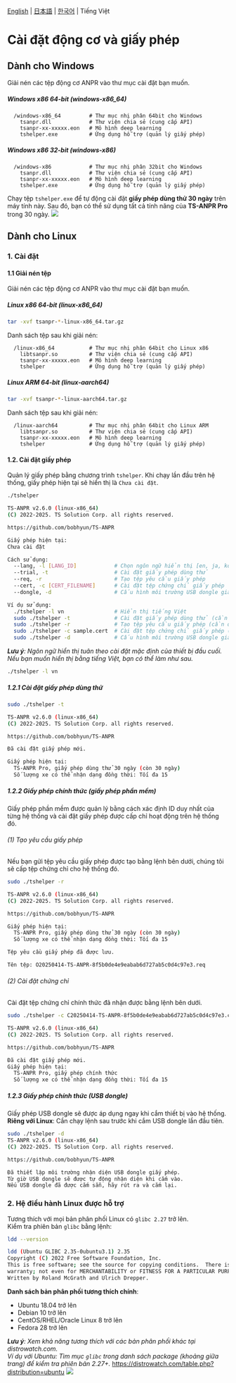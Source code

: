 [English](../../Usage.md) | [日本語](../ja-JP/Usage.md) | [한국어](../ko-KR/Usage.md) | Tiếng Việt

# Cài đặt động cơ và giấy phép

## Dành cho Windows

Giải nén các tệp động cơ ANPR vào thư mục cài đặt bạn muốn.

##### Windows x86 64-bit (windows-x86_64)

```
  /windows-x86_64         # Thư mục nhị phân 64bit cho Windows
    tsanpr.dll            # Thư viện chia sẻ (cung cấp API)
    tsanpr-xx-xxxxx.eon   # Mô hình deep learning
    tshelper.exe          # Ứng dụng hỗ trợ (quản lý giấy phép)
```

##### Windows x86 32-bit (windows-x86)

```
  /windows-x86            # Thư mục nhị phân 32bit cho Windows
    tsanpr.dll            # Thư viện chia sẻ (cung cấp API)
    tsanpr-xx-xxxxx.eon   # Mô hình deep learning
    tshelper.exe          # Ứng dụng hỗ trợ (quản lý giấy phép)
```

Chạy tệp `tshelper.exe` để tự động cài đặt **giấy phép dùng thử 30 ngày** trên máy tính này. Sau đó, bạn có thể sử dụng tất cả tính năng của **TS-ANPR Pro** trong 30 ngày.
![](../../img/vi-VN/trialLicense.png)

## Dành cho Linux

### 1. Cài đặt

#### 1.1 Giải nén tệp

Giải nén các tệp động cơ ANPR vào thư mục cài đặt bạn muốn.

##### Linux x86 64-bit (linux-x86_64)

```sh
tar -xvf tsanpr-*-linux-x86_64.tar.gz
```

Danh sách tệp sau khi giải nén:

```
  /linux-x86_64           # Thư mục nhị phân 64bit cho Linux x86
    libtsanpr.so          # Thư viện chia sẻ (cung cấp API)
    tsanpr-xx-xxxxx.eon   # Mô hình deep learning
    tshelper              # Ứng dụng hỗ trợ (quản lý giấy phép)
```

##### Linux ARM 64-bit (linux-aarch64)

```sh
tar -xvf tsanpr-*-linux-aarch64.tar.gz
```

Danh sách tệp sau khi giải nén:

```
  /linux-aarch64          # Thư mục nhị phân 64bit cho Linux ARM
    libtsanpr.so          # Thư viện chia sẻ (cung cấp API)
    tsanpr-xx-xxxxx.eon   # Mô hình deep learning
    tshelper              # Ứng dụng hỗ trợ (quản lý giấy phép)
```

#### 1.2. Cài đặt giấy phép

Quản lý giấy phép bằng chương trình `tshelper`.
Khi chạy lần đầu trên hệ thống, giấy phép hiện tại sẽ hiển thị là `Chưa cài đặt`.

```sh
./tshelper

TS-ANPR v2.6.0 (linux-x86_64)
(C) 2022-2025. TS Solution Corp. all rights reserved.

https://github.com/bobhyun/TS-ANPR

Giấy phép hiện tại:
Chưa cài đặt

Cách sử dụng:
  --lang, -l [LANG_ID]            # Chọn ngôn ngữ hiển thị [en, ja, ko, vi]
  --trial, -t                     # Cài đặt giấy phép dùng thử
  --req, -r                       # Tạo tệp yêu cầu giấy phép
  --cert, -c [CERT_FILENAME]      # Cài đặt tệp chứng chỉ giấy phép
  --dongle, -d                    # Cấu hình môi trường USB dongle giấy phép

Ví dụ sử dụng:
  ./tshelper -l vn                # Hiển thị tiếng Việt
  sudo ./tshelper -t              # Cài đặt giấy phép dùng thử (cần quyền root)
  sudo ./tshelper -r              # Tạo tệp yêu cầu giấy phép (cần quyền root)
  sudo ./tshelper -c sample.cert  # Cài đặt tệp chứng chỉ giấy phép (cần quyền root)
  sudo ./tshelper -d              # Cấu hình môi trường USB dongle giấy phép (cần quyền root)
```

_**Lưu ý**: Ngôn ngữ hiển thị tuân theo cài đặt mặc định của thiết bị đầu cuối. Nếu bạn muốn hiển thị bằng tiếng Việt, bạn có thể làm như sau._

```sh
./tshelper -l vn
```

##### 1.2.1 Cài đặt giấy phép dùng thử

```sh
sudo ./tshelper -t

TS-ANPR v2.6.0 (linux-x86_64)
(C) 2022-2025. TS Solution Corp. all rights reserved.

https://github.com/bobhyun/TS-ANPR

Đã cài đặt giấy phép mới.

Giấy phép hiện tại:
  TS-ANPR Pro, giấy phép dùng thử 30 ngày (còn 30 ngày)
  Số lượng xe có thể nhận dạng đồng thời: Tối đa 15
```

##### 1.2.2 Giấy phép chính thức (giấy phép phần mềm)

Giấy phép phần mềm được quản lý bằng cách xác định ID duy nhất của từng hệ thống và cài đặt giấy phép được cấp chỉ hoạt động trên hệ thống đó.

###### (1) Tạo yêu cầu giấy phép

Nếu bạn gửi tệp yêu cầu giấy phép được tạo bằng lệnh bên dưới, chúng tôi sẽ cấp tệp chứng chỉ cho hệ thống đó.

```sh
sudo ./tshelper -r

TS-ANPR v2.6.0 (linux-x86_64)
(C) 2022-2025. TS Solution Corp. all rights reserved.

https://github.com/bobhyun/TS-ANPR

Giấy phép hiện tại:
  TS-ANPR Pro, giấy phép dùng thử 30 ngày (còn 30 ngày)
  Số lượng xe có thể nhận dạng đồng thời: Tối đa 15

Tệp yêu cầu giấy phép đã được lưu.

Tên tệp: O20250414-TS-ANPR-8f5b0de4e9eabab6d727ab5c0d4c97e3.req
```

###### (2) Cài đặt chứng chỉ

Cài đặt tệp chứng chỉ chính thức đã nhận được bằng lệnh bên dưới.

```sh
sudo ./tshelper -c C20250414-TS-ANPR-8f5b0de4e9eabab6d727ab5c0d4c97e3.cert

TS-ANPR v2.6.0 (linux-x86_64)
(C) 2022-2025. TS Solution Corp. all rights reserved.

https://github.com/bobhyun/TS-ANPR

Đã cài đặt giấy phép mới.
Giấy phép hiện tại:
  TS-ANPR Pro, giấy phép chính thức
  Số lượng xe có thể nhận dạng đồng thời: Tối đa 15
```

##### 1.2.3 Giấy phép chính thức (USB dongle)

Giấy phép USB dongle sẽ được áp dụng ngay khi cắm thiết bị vào hệ thống.  
**Riêng với Linux**: Cần chạy lệnh sau trước khi cắm USB dongle lần đầu tiên.

```sh
sudo ./tshelper -d
TS-ANPR v2.6.0 (linux-x86_64)
(C) 2022-2025. TS Solution Corp. all rights reserved.

https://github.com/bobhyun/TS-ANPR

Đã thiết lập môi trường nhận diện USB dongle giấy phép.
Từ giờ USB dongle sẽ được tự động nhận diện khi cắm vào.
Nếu USB dongle đã được cắm sẵn, hãy rút ra và cắm lại.
```

### 2. Hệ điều hành Linux được hỗ trợ

Tương thích với mọi bản phân phối Linux có `glibc 2.27` trở lên.  
Kiểm tra phiên bản `glibc` bằng lệnh:

```sh
ldd --version

ldd (Ubuntu GLIBC 2.35-0ubuntu3.1) 2.35
Copyright (C) 2022 Free Software Foundation, Inc.
This is free software; see the source for copying conditions.  There is NO
warranty; not even for MERCHANTABILITY or FITNESS FOR A PARTICULAR PURPOSE.
Written by Roland McGrath and Ulrich Drepper.
```

**Danh sách bản phân phối tương thích chính**:

- Ubuntu 18.04 trở lên
- Debian 10 trở lên
- CentOS/RHEL/Oracle Linux 8 trở lên
- Fedora 28 trở lên

_**Lưu ý**: Xem khả năng tương thích với các bản phân phối khác tại distrowatch.com.  
Ví dụ với Ubuntu: Tìm mục `glibc` trong danh sách package (khoảng giữa trang) để kiểm tra phiên bản 2.27+._
https://distrowatch.com/table.php?distribution=ubuntu
![](../../img/ubuntu.png)
